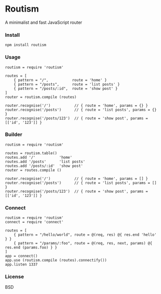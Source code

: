 # Routism

A minimalist and fast JavaScript router

### Install

    npm install routism

### Usage

    routism = require 'routism'

    routes = [
        { pattern = "/",           route = 'home' }
        { pattern = "/posts",      route = 'list posts' }
        { pattern = "/posts/:id",  route = 'show post' }
    ]
    router = routism.compile (routes)

    router.recognise('/')           // { route = 'home', params = {} }
    router.recognise('/posts')      // { route = 'list posts', params = {} }
    router.recognise('/posts/123')  // { route = 'show post', params = [['id', '123']] }

### Builder

    routism = require 'routism'

    routes = routism.table()
    routes.add '/'           'home'
    routes.add '/posts'      'list posts'
    routes.add '/posts/:id'  'show post'
    router = routes.compile ()

    router.recognise('/')           // { route = 'home', params = [] }
    router.recognise('/posts')      // { route = 'list posts', params = [] }
    router.recognise('/posts/123')  // { route = 'show post', params = [['id', '123']] }

### Connect

    routism = require 'routism'
    connect = require 'connect'

    routes = [
        { pattern = "/hello/world", route = @(req, res) @{ res.end 'hello' } }
        { pattern = "/params/:foo", route = @(req, res, next, params) @{ res.end (params.foo) } }
    ]
    app = connect()
    app.use (routism.compile (routes).connectify())
    app.listen 1337

### License

BSD